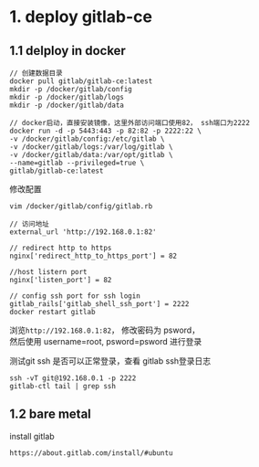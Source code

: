 # 1. deploy gitlab-ce
## 1.1 delploy in docker
```
// 创建数据目录
docker pull gitlab/gitlab-ce:latest
mkdir -p /docker/gitlab/config
mkdir -p /docker/gitlab/logs
mkdir -p /docker/gitlab/data

// docker启动，直接安装镜像，这里外部访问端口使用82， ssh端口为2222
docker run -d -p 5443:443 -p 82:82 -p 2222:22 \
-v /docker/gitlab/config:/etc/gitlab \
-v /docker/gitlab/logs:/var/log/gitlab \
-v /docker/gitlab/data:/var/opt/gitlab \ 
--name=gitlab --privileged=true \
gitlab/gitlab-ce:latest
```
修改配置
```
vim /docker/gitlab/config/gitlab.rb

// 访问地址
external_url 'http://192.168.0.1:82'

// redirect http to https
nginx['redirect_http_to_https_port'] = 82

//host listern port
nginx['listen_port'] = 82

// config ssh port for ssh login
gitlab_rails['gitlab_shell_ssh_port'] = 2222
docker restart gitlab
```
浏览`http://192.168.0.1:82`， 修改密码为 psword，  
然后使用 username=root, psword=psword 进行登录

测试git ssh 是否可以正常登录，查看 gitlab ssh登录日志
```
ssh -vT git@192.168.0.1 -p 2222
gitlab-ctl tail | grep ssh
```
## 1.2 bare metal
install gitlab
```
https://about.gitlab.com/install/#ubuntu
```
